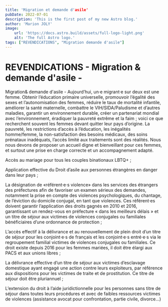 ```yaml
---
title: 'Migration et demande d'asile'
pubDate: 2022-07-01
description: 'This is the first post of my new Astro blog.'
author: 'Marion JOLY'
image:
    url: 'https://docs.astro.build/assets/full-logo-light.png'
    alt: 'The full Astro logo.'
tags: ["REVENDICATIONS", "Migration demande d'asile"]
---
```


# REVENDICATIONS - Migration & demande d'asile -

Migration& demande d'asile -
             Aujourd’hui, un·e migrant·e sur deux est une femme. Obtenir l’éducation primaire universelle, promouvoir l’égalité des sexes et l’autonomisation des femmes, réduire le taux de mortalité infantile, améliorer la santé maternelle, combattre le VIH/SIDA/Paludisme et d’autres maladies, garantir un environnement durable, créer un partenariat mondial avec l’environnement, éradiquer la pauvreté extrême et la faim ; voici ce que recherchent souvent les femmes devant quitter leur pays d’origine. La pauvreté, les restrictions d’accès à l’éducation, les inégalités homme/femme, la non-satisfaction des besoins médicaux, des soins prénataux inadéquats, l’accès limité aux traitements sont des réalités. Nous nous devons de proposer un accueil digne et bienveillant pour ces femmes, et surtout une prise en charge correcte et un accompagnement adapté.


Accès au mariage pour tous les couples binationaux LBTQ+ ;

Application effective du Droit d’asile aux personnes étrangères en danger dans leur pays ; 

La désignation de «référent·e·s violence» dans les services des étrangers des préfectures afin de favoriser un examen sérieux des demandes, notamment la prise en compte des violences psychologiques, du chantage, de l’éviction du domicile conjugal, en tant que violences. Ces référent·es doivent garantir l’application des droits gagnés en 2010 et 2016, garantissant  un rendez-vous en préfecture « dans les meilleurs délais » et un titre de séjour aux victimes de violences conjugales ou familiales bénéficiaires d’une ordonnance de protection ; 

L’accès effectif à la délivrance et au renouvellement de plein droit  d’un titre de séjour pour les conjoint·e·s de français et les conjoint·e·s entré·e·s via le regroupement familial victimes de violences conjugales ou familiales. Ce droit existe depuis 2016 pour les femmes mariées, il doit être élargi aux PACS et aux unions libres ; 

La délivrance effective d’un titre de séjour aux victimes d’esclavage domestique ayant engagé une action contre leurs exploiteurs, par référence aux dispositions pour les victimes de traite et de prostitution. Ce titre de séjour doit être pluriannuel ; 

L’extension du droit à l’aide juridictionnelle pour les personnes sans titre de séjour dans toutes leurs procédures et avec de faibles ressources victimes de violences (assistance avocat pour confrontation, partie civile, divorce…)

